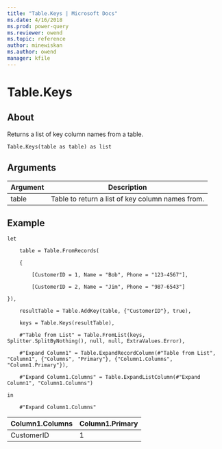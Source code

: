 ```yaml
---
title: "Table.Keys | Microsoft Docs"
ms.date: 4/16/2018
ms.prod: power-query
ms.reviewer: owend
ms.topic: reference
author: minewiskan
ms.author: owend
manager: kfile
---
```

# Table.Keys

  
## About  
Returns a list of key column names from a table.  
  
```  
Table.Keys(table as table) as list  
```  
  
## Arguments  
  
|Argument|Description|  
|------------|---------------|  
|table|Table to return a list of key column names from.|  
  
## Example  
  
```  
let  
  
    table = Table.FromRecords(  
  
    {  
  
        [CustomerID = 1, Name = "Bob", Phone = "123-4567"],  
  
        [CustomerID = 2, Name = "Jim", Phone = "987-6543"]  
  
}),  
  
    resultTable = Table.AddKey(table, {"CustomerID"}, true),  
  
    keys = Table.Keys(resultTable),  
  
    #"Table from List" = Table.FromList(keys, Splitter.SplitByNothing(), null, null, ExtraValues.Error),  
  
    #"Expand Column1" = Table.ExpandRecordColumn(#"Table from List", "Column1", {"Columns", "Primary"}, {"Column1.Columns", "Column1.Primary"}),  
  
    #"Expand Column1.Columns" = Table.ExpandListColumn(#"Expand Column1", "Column1.Columns")  
  
in  
  
    #"Expand Column1.Columns"  
```  
  
|Column1.Columns|Column1.Primary|  
|-------------------|-------------------|  
|CustomerID|1|  
  
